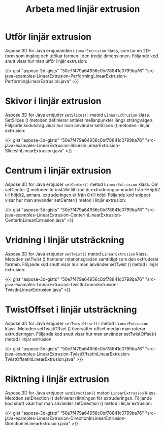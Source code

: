﻿---
title: Arbeta med linjär extrusion
type: docs
weight: 80
url: /sv/java/working-with-linear-extrusion/
description: Aspose.3D for Java erbjudanden LinearExtrusion klass, som tar en 2D-form som ingång och utökar formen i den tredje dimensionen.
---
# **Utför linjär extrusion**
Aspose.3D for Java erbjudanden `LinearExtrusion` klass, som tar en 2D-form som ingång och utökar formen i den tredje dimensionen. Följande kod snutt visar hur man utför linjär extrusion:

{{< gist "aspose-3d-gists" "50e7f479a64956c0bf78841c0799ba76" "src-java-examples-LinearExtrusion-PerformingLinearExtrusion-PerformingLinearExtrusion.java" >}}
# **Skivor i linjär extrusion**
Aspose.3D for Java erbjuder `setSlices()` metod `LinearExtrusion` klass. SetSlices () metoden definierar antalet mellanpunkter längs strängvägen. Följande kodutdrag visar hur man använder setSlices () metoden i linjär extrusion:

{{< gist "aspose-3d-gists" "50e7f479a64956c0bf78841c0799ba76" "src-java-examples-LinearExtrusion-SlicesInLinearExtrusion-SlicesInLinearExtrusion.java" >}}
# **Centrum i linjär extrusion**
Aspose.3D for Java erbjuder `setCenter()` metod `LinearExtrusion` klass. Om setCenter () metoden är inställd till true är extruderingsområdet från -Höjd/2 till höjd/2, annars. extruderingen är från 0 till höjd. Följande kod snippet visar hur man använder setCenter() metod i linjär extrusion:

{{< gist "aspose-3d-gists" "50e7f479a64956c0bf78841c0799ba76" "src-java-examples-LinearExtrusion-CenterInLinearExtrusion-CenterInLinearExtrusion.java" >}}
# **Vridning i linjär utsträckning**
Aspose.3D for Java erbjuder `setTwist()` metod `LinearExtrusion` klass. Metoden setTwist () hanterar rotationsgraden samtidigt som den extruderar formen. Följande kod snutt visar hur man använder setTwist () metod i linjär extrusion:

{{< gist "aspose-3d-gists" "50e7f479a64956c0bf78841c0799ba76" "src-java-examples-LinearExtrusion-TwistInLinearExtrusion-TwistInLinearExtrusion.java" >}}
# **TwistOffset i linjär utsträckning**
Aspose.3D for Java erbjuder `setTwistOffset()` metod `LinearExtrusion` klass. Metoden setTwistOffset () översätter offset medan man roterar extruderingen. Följande kod snutt visar hur man använder setTwistOffset() metod i linjär extrusion:

{{< gist "aspose-3d-gists" "50e7f479a64956c0bf78841c0799ba76" "src-java-examples-LinearExtrusion-TwistOffsetInLinearExtrusion-TwistOffsetInLinearExtrusion.java" >}}
# **Riktning i linjär extrusion**
Aspose.3D for Java erbjuder `setDirection()` metod `LinearExtrusion` klass. Metoden setDirection () definierar riktningen för extruderingen. Följande kod snutt visar hur man använder setDirection () metod i linjär extrusion:

{{< gist "aspose-3d-gists" "50e7f479a64956c0bf78841c0799ba76" "src-java-examples-LinearExtrusion-DirectionInLinearExtrusion-DirectionInLinearExtrusion.java" >}}
